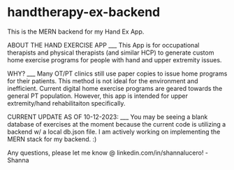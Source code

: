 # handtherapy-ex-backend
This is the MERN backend for my Hand Ex App.

ABOUT THE HAND EXERCISE APP ___ This App is for occupational therapists and physical therapists (and similar HCP) to generate custom home exercise programs for people with hand and upper extremity issues.

WHY? ___ Many OT/PT clinics still use paper copies to issue home programs for their patients. This method is not ideal for the environment and inefficient. Current digital home exercise programs are geared towards the general PT population. However, this app is intended for upper extremity/hand rehabilitaiton specifically.

CURRENT UPDATE AS OF 10-12-2023: ___ You may be seeing a blank database of exercises at the moment because the current code is utilizing a backend w/ a local db.json file. I am actively working on implementing the MERN stack for my backend. :)

Any questions, please let me know @ linkedin.com/in/shannalucero! -Shanna
